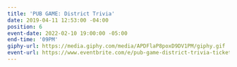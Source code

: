 ```yaml
---
title: 'PUB GAME: District Trivia'
date: 2019-04-11 12:53:00 -04:00
position: 6
event-date: 2022-02-10 19:00:00 -05:00
end-time: '09PM'
giphy-url: https://media.giphy.com/media/APDFlaP8poxD9DV1PM/giphy.gif
event-url: https://www.eventbrite.com/e/pub-game-district-trivia-tickets-255484479957
---
```


